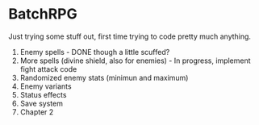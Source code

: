 # BatchRPG
Just trying some stuff out, first time trying to code pretty much anything.

1. Enemy spells - DONE though a little scuffed?
2. More spells (divine shield, also for enemies) - In progress, implement fight attack code
3. Randomized enemy stats (minimun and maximum)
4. Enemy variants
5. Status effects
6. Save system
7. Chapter 2
